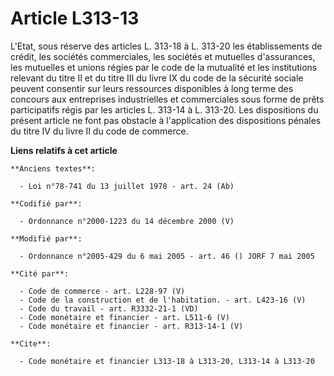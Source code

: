 # Article L313-13

L'Etat, sous réserve des articles L. 313-18 à L. 313-20 les établissements de crédit, les sociétés commerciales, les sociétés
et mutuelles d'assurances, les mutuelles et unions régies par le code de la mutualité et les institutions relevant du titre
II et du titre III du livre IX du code de la sécurité sociale peuvent consentir sur leurs ressources disponibles à long terme
des concours aux entreprises industrielles et commerciales sous forme de prêts participatifs régis par les articles L. 313-14
à L. 313-20. Les dispositions du présent article ne font pas obstacle à l'application des dispositions pénales du titre IV du
livre II du code de commerce.

**Liens relatifs à cet article**

	**Anciens textes**:

	  - Loi n°78-741 du 13 juillet 1978 - art. 24 (Ab)

	**Codifié par**:

	  - Ordonnance n°2000-1223 du 14 décembre 2000 (V)

	**Modifié par**:

	  - Ordonnance n°2005-429 du 6 mai 2005 - art. 46 () JORF 7 mai 2005

	**Cité par**:

	  - Code de commerce - art. L228-97 (V)
	  - Code de la construction et de l'habitation. - art. L423-16 (V)
	  - Code du travail - art. R3332-21-1 (VD)
	  - Code monétaire et financier - art. L511-6 (V)
	  - Code monétaire et financier - art. R313-14-1 (V)

	**Cite**:

	  - Code monétaire et financier L313-18 à L313-20, L313-14 à L313-20
